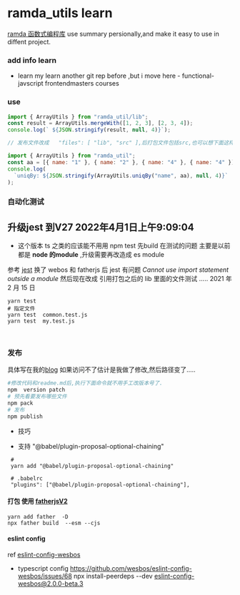 
# ramda_utils learn 

[ramda 函数式编程库](https://adispring.coding.me/2017/10/21/What-Function-Should-I-Use/) use summary persionally,and make it easy to use in diffent project.

### add info learn

- learn
  my learn another git rep before ,but i move here - functional-javscript
  frontendmasters courses

### use

```js
import { ArrayUtils } from "ramda_util/lib";
const result = ArrayUtils.mergeWith([1, 2, 3], [2, 3, 4]);
console.log(` ${JSON.stringify(result, null, 4)}`);

// 发布文件改成   "files": [ "lib", "src" ],后打包文件包括src,也可以想下面这样引用了.

import { ArrayUtils } from "ramda_util";
const aa = [{ name: "1" }, { name: "2" }, { name: "4" }, { name: "4" }];
console.log(
  `uniqBy: ${JSON.stringify(ArrayUtils.uniqBy("name", aa), null, 4)}`
);
```

### 自动化测试

## 升级jest 到V27  2022年4月1日上午9:09:04
- 这个版本 ts 之类的应该能不用用 npm test 先build 在测试的问题
主要是以前都是 **node 的module**  ,升级需要再改造成 es module 

参考 [jest][jesto]
换了 webos 和 fatherjs 后 jest 有问题 _Cannot use import statement outside a module_
然后现在改成 引用打包之后的 lib 里面的文件测试 ..... 2021 年 2 月 15 日






```
yarn test
# 指定文件
yarn test  common.test.js
yarn test  my.test.js



```

### 发布

具体写在我的[blog][npmpub] 如果访问不了估计是我做了修改,然后路径变了.....

```bash
#修改代码和readme.md后,执行下面命令就不用手工改版本号了.
npm  version patch
# 预先看要发布哪些文件
npm pack
# 发布
npm publish
```

- 技巧

[jesto]: https://jestjs.io/docs/zh-Hans/24.6/getting-started
[npmpub]: https://www.jingzy.top/2019/07/15/npm_publish/

- 支持 "@babel/plugin-proposal-optional-chaining"

```
 #
 yarn add "@babel/plugin-proposal-optional-chaining"

 # .babelrc
 "plugins": ["@babel/plugin-proposal-optional-chaining"],

```

#### 打包 使用 [fatherjsV2](https://github.com/umijs/father/tree/2.x)

```
yarn add father  -D
npx father build  --esm --cjs
```

#### eslint config

ref [eslint-config-wesbos](https://github.com/wesbos/eslint-config-wesbos)

- typescript config https://github.com/wesbos/eslint-config-wesbos/issues/68
  npx install-peerdeps --dev eslint-config-wesbos@2.0.0-beta.3
